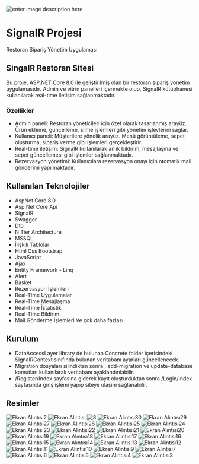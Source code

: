 ![enter image description here](https://miro.medium.com/max/750/1*zc1BKfAHkpvrZlHPbUvuYA.png)

# SignalR Projesi
Restoran Sipariş Yönetim Uygulaması

## SingalR Restoran Sitesi
Bu proje, ASP.NET Core 8.0 ile geliştirilmiş olan bir restoran sipariş yönetim uygulamasıdır.
Admin ve vitrin panelleri içermekte olup, SignalR kütüphanesi kullanılarak real-time iletişim sağlanmaktadır.

### Özellikler
- Admin paneli: Restoran yöneticileri için özel olarak tasarlanmış arayüz. Ürün ekleme, güncelleme, silme işlemleri gibi yönetim işlevlerini sağlar.
- Kullanıcı paneli: Müşterilere yönelik arayüz. Menü görüntüleme, sepet oluşturma, sipariş verme gibi işlemleri gerçekleştirir.
- Real-time iletişim: SignalR kullanılarak anlık bildirim, mesajlaşma ve sepet güncellemesi gibi işlemler sağlanmaktadır.
- Rezervasyon yönetimi: Kullanıcılara rezervasyon onayı için otomatik mail gönderimi yapılmaktadır.

## Kullanılan Teknolojiler
- AspNet Core 8.0
- Asp.Net Core Api
- SignalR
- Swagger
- Dto
- N Tier Architecture
- MSSQL
- İlişkili Tablolar
- Html Css Bootstrap
- JavaScript
- Ajax
- Entity Framework - Linq
- Alert
- Basket
- Rezervasyon İşlemleri
- Real-Time Uygulamalar
- Real-Time Mesajlaşma
- Real-Time İstatistik
- Real-Time Bildirim
- Mail Gönderme İşlemleri
Ve çok daha fazlası


## Kurulum
- DataAccessLayer library de bulunan Concrete folder içerisindeki SignalRContext sınıfında bulunan veritabanı ayarları güncellenecek.
- Migration dosyaları silindikten sonra , add-migration ve update-database komutları kullanılarak veritabanı ayaklandırılabilir.
- /Register/Index sayfasına giderek kayıt oluşturduktan sonra /Login/Index sayfasında giriş işlemi yapıp siteye ulaşım sağlanabilir. 

## Resimler
![Ekran Alıntısı2](https://github.com/aerenkrdnz/SignalR-Restaurant-App/assets/151842601/bdda5aae-ab97-4699-864c-7b4d618e6440)
![Ekran Alıntısı](https://github.com/aerenkrdnz/SignalR-Restaurant-App/assets/151842601/a9527924-9c79-485e-8b57-6808affedf3e)
![8](https://github.com/aerenkrdnz/SignalR-Restaurant-App/assets/151842601/54e65c01-17cf-40de-84da-e92ea3e2b4ce)
![Ekran Alıntısı30](https://github.com/aerenkrdnz/SignalR-Restaurant-App/assets/151842601/a280cecb-0f41-4622-bf2b-000350b9900a)
![Ekran Alıntısı29](https://github.com/aerenkrdnz/SignalR-Restaurant-App/assets/151842601/4eeac179-0964-4296-86ca-e333b19b09a6)
![Ekran Alıntısı27](https://github.com/aerenkrdnz/SignalR-Restaurant-App/assets/151842601/4d685fc8-3dee-4cb2-92b5-7746d7de3620)
![Ekran Alıntısı26](https://github.com/aerenkrdnz/SignalR-Restaurant-App/assets/151842601/6f549b23-2f56-409b-8d06-fe1d91b9d891)
![Ekran Alıntısı25](https://github.com/aerenkrdnz/SignalR-Restaurant-App/assets/151842601/6a270366-4769-4dbe-b6dc-73070904400c)
![Ekran Alıntısı24](https://github.com/aerenkrdnz/SignalR-Restaurant-App/assets/151842601/5cf53479-79de-4783-a068-880a78be7e8f)
![Ekran Alıntısı23](https://github.com/aerenkrdnz/SignalR-Restaurant-App/assets/151842601/a721e572-2527-46af-b2e6-345ee8590e50)
![Ekran Alıntısı22](https://github.com/aerenkrdnz/SignalR-Restaurant-App/assets/151842601/3c643169-570d-4d3d-a8c4-ecd56086a0db)
![Ekran Alıntısı21](https://github.com/aerenkrdnz/SignalR-Restaurant-App/assets/151842601/b2c1efae-2cee-4025-b7a5-99877a2de46e)
![Ekran Alıntısı20](https://github.com/aerenkrdnz/SignalR-Restaurant-App/assets/151842601/152f8331-60c1-43f2-86fb-0eec845505b8)
![Ekran Alıntısı19](https://github.com/aerenkrdnz/SignalR-Restaurant-App/assets/151842601/c5afbca6-9659-4055-aaa1-78e686d0f0fb)
![Ekran Alıntısı18](https://github.com/aerenkrdnz/SignalR-Restaurant-App/assets/151842601/fab4e17f-7e4c-4d66-ab21-143a373fe7ef)
![Ekran Alıntısı17](https://github.com/aerenkrdnz/SignalR-Restaurant-App/assets/151842601/42533684-abc1-4a09-a5a0-8819335e07d1)
![Ekran Alıntısı16](https://github.com/aerenkrdnz/SignalR-Restaurant-App/assets/151842601/571e8eee-08a0-4a37-9cd3-bd8a29357c5f)
![Ekran Alıntısı15](https://github.com/aerenkrdnz/SignalR-Restaurant-App/assets/151842601/82293bda-451f-4afd-b0b7-37884f3c5e93)
![Ekran Alıntısı14](https://github.com/aerenkrdnz/SignalR-Restaurant-App/assets/151842601/8a648172-0c5f-4518-bc31-dfdc232553a9)
![Ekran Alıntısı13](https://github.com/aerenkrdnz/SignalR-Restaurant-App/assets/151842601/80cd9bef-a423-4ad2-90de-d7af11b95087)
![Ekran Alıntısı12](https://github.com/aerenkrdnz/SignalR-Restaurant-App/assets/151842601/12efed8d-822c-431d-ab73-ded5ae82ee25)
![Ekran Alıntısı11](https://github.com/aerenkrdnz/SignalR-Restaurant-App/assets/151842601/a7d12715-8329-450c-8297-64c37266ccd0)
![Ekran Alıntısı10](https://github.com/aerenkrdnz/SignalR-Restaurant-App/assets/151842601/1e03ec21-1065-40b9-81d0-0360501257f9)
![Ekran Alıntısı9](https://github.com/aerenkrdnz/SignalR-Restaurant-App/assets/151842601/1c814cbb-ac7a-440a-b8d6-572f9960f434)
![Ekran Alıntısı7](https://github.com/aerenkrdnz/SignalR-Restaurant-App/assets/151842601/da50c84c-19a3-41dd-869e-aef7a74701ab)
![Ekran Alıntısı6](https://github.com/aerenkrdnz/SignalR-Restaurant-App/assets/151842601/0d13b77c-ee98-4b68-a90d-a82e08a6545b)
![Ekran Alıntısı5](https://github.com/aerenkrdnz/SignalR-Restaurant-App/assets/151842601/764c6d34-88bf-41c4-8be4-0606feedf9cb)
![Ekran Alıntısı4](https://github.com/aerenkrdnz/SignalR-Restaurant-App/assets/151842601/0cb4b350-162c-47ee-b950-97fd87835b85)
![Ekran Alıntısı3](https://github.com/aerenkrdnz/SignalR-Restaurant-App/assets/151842601/48990a74-25f9-4866-a905-858182ae2cec)


